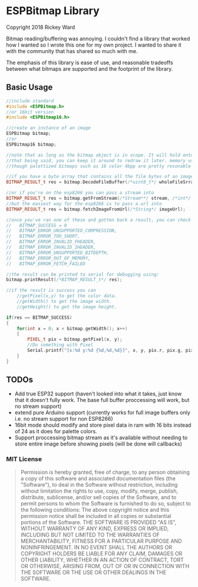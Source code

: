 # ESPBitmap Library
Copyright 2018 Rickey Ward

Bitmap reading/buffering was annoying. I couldn't find a library that worked how I wanted so I wrote this one for my own project. I wanted to share it with the community that has shared so much with me.

The emphasis of this library is ease of use, and reasonable tradeoffs between what bitmaps are supported and the footprint of the library.

## Basic Usage
```cpp
//include standard
#include <ESPBitmap.h>
//or 16bit version
#include <ESPBitmap16.h>

//create an instance of an image
ESPBitmap bitmap;
//or
ESPBitmap16 bitmap;

//note that as long as the bitmap object is in scope. It will hold onto whatever data was loaded. It is not recommended to use the same object over and over, but instead keep in the smallest scope needed to free the memory afterward.
//that being said, you can keep it around to redraw it later. memory usage is resonable, but still. Bytes are bytes, and bitmaps are typically uncompressed.
//though palettized bitmaps such as 16 color 4bpp are pretty resonable on an esp8266.

//if you have a byte array that contains all the file bytes of an image (unsigned char or uint8_t) you can proccess the file data using 
BITMAP_RESULT_t res = bitmap.DecodeFileBuffer(/*uint8_t*/ wholeFileSrray, /*int32_t*/ length);

//or if you're on the esp8266 you can pass a stream into
BITMAP_RESULT_t res = bitmap.getFromStream(/*Stream**/ stream, /*int*/ len, /*int*/ timeoutMs);
//but the easiest way for the esp8266 is to pass a url into 
BITMAP_RESULT_t res = bitmap.fetchImageFromUrl(/*String*/ imageUrl);

//once you've ran one of these and gotten back a result, you can check the resut for a success. Which will be one of the constants:
//   BITMAP_SUCCESS = 0
//   BITMAP_ERROR_UNSUPPORTED_COMPRESSION,
//   BITMAP_ERROR_TOO_SHORT,
//   BITMAP_ERROR_INVALID_FHEADER,
//   BITMAP_ERROR_INVALID_IHEADER,
//   BITMAP_ERROR_UNSUPPORTED_BITDEPTH,
//   BITMAP_ERROR_OUT_OF_MEMORY,
//   BITMAP_ERROR_FETCH_FAILED

//the result can be printed to serial for debugging using:
bitmap.printResult(/*BITMAP_RESULT_t*/ res);

//if the result is success you can
    //getPixel(x,y) to get the color data.
    //getWidth() to get the image width.
    //getHeight() to get the image height.

if(res == BITMAP_SUCCESS)
{
    for(int x = 0; x < bitmap.getWidth(); x++)
    {
        PIXEL_t pix = bitmap.getPixel(x, y);
        //Do something with Pixel
        Serial.printf("[x:%d y:%d {%d,%d,%d}]", x, y, pix.r, pix.g, pix.b);
    }
}

```

## TODOs
* Add true ESP32 support (haven't looked into what it takes, just know that it doesn't fully work. The base full buffer proccessing will work, but no stream support)
* extend pure Arduino support (currently works for full image buffers only i.e. no stream support for non ESP8266)
* 16bit mode should modify and store pixel data in ram with 16 bits instead of 24 as it does for palette colors.
* Support proccessing bitmap stream as it's available without needing to store entire image before showing pixels (will be done will callbacks)

### MIT License
>Permission is hereby granted, free of charge, to any person
obtaining a copy of this software and associated documentation files (the
"Software"), to deal in the Software without restriction, including without
limitation the rights to use, copy, modify, merge, publish, distribute,
sublicense, and/or sell copies of the Software, and to permit persons to whom
the Software is furnished to do so, subject to the following conditions: The
above copyright notice and this permission notice shall be included in all
copies or substantial portions of the Software. THE SOFTWARE IS PROVIDED "AS
IS", WITHOUT WARRANTY OF ANY KIND, EXPRESS OR IMPLIED, INCLUDING BUT NOT LIMITED
TO THE WARRANTIES OF MERCHANTABILITY, FITNESS FOR A PARTICULAR PURPOSE AND
NONINFRINGEMENT. IN NO EVENT SHALL THE AUTHORS OR COPYRIGHT HOLDERS BE LIABLE
FOR ANY CLAIM, DAMAGES OR OTHER LIABILITY, WHETHER IN AN ACTION OF CONTRACT,
TORT OR OTHERWISE, ARISING FROM, OUT OF OR IN CONNECTION WITH THE SOFTWARE OR
THE USE OR OTHER DEALINGS IN THE SOFTWARE.

